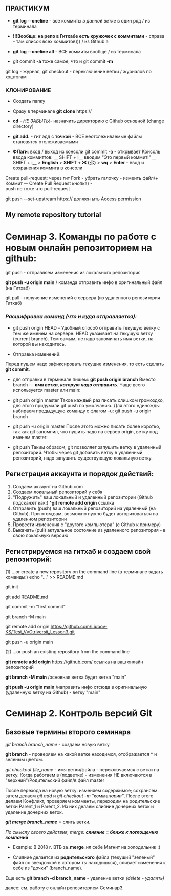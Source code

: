 ## ПРАКТИКУМ

* **git log --oneline** - все коммиты *в данной ветке* в один ряд / из терминала

* __!!!**Вообще: на репо в Гитхабе есть кружочек с коммитами**__ - справа - там список всех коммитов))) / из Github а

* **git log --oneline all** - ВСЕ коммиты вообще / из терминала

* git commit **-a** тоже самое, что и git commit **-m**

git log - журнал, git checkout - переключение ветки / журналов по хэштэгам

### КЛОНИРОВАНИЕ

* Создать папку
* Сразу в терминале __git clone__ https://
* __cd__   -  *НЕ ЗАБЫТЬ!*- назначить директорию с Github основной (change directory)
* **git add.**  - гит эдд с **точкой** - ВСЕ неотслеживаемые файлы становятся отслеживаемыми

* __ФЛаги__:  вход / выход из консоли
git commit -a   - открывает Консоль ввода коммиттов:  __ SHIFT + i__ вводим "Это первый коммит!" 
__ SHIFT + i__  >  __English__  >  __SHIFT + Ж (;|:)__ > __wq__ > __Enter__   - ввод и сохранения коммита в консоли

Сreate pull-request: через гит Fork  -  убрать галочку  -  изменть файл/+ Коммит -- Create Pull Request кнопка) -   
push не тоже что pull-request

git push --set-upstream https://  должен ыть  Access permission

## **My remote repository tutorial**

# Семинар 3. Команды по работе с новым онлайн репозиторием на github:

git push - отправляем изменения из локального репозитория

**git push -u origin main** / команда отправить инфо в оригинальный файл (на Гитхаб) 
 
git pull - получение изменений с сервера (из удаленного репозитория Гитхаб)

### *Расшифровка команд (что и куда отправляется):*

* git push origin HEAD  - Удобный способ отправить текущую ветку с тем же именем на сервере.
HEAD указывает на текущую ветку (current branch). Тем самым, не надо запоминать имя ветки, на которой вы находитесь.

* Отправка изменений:

Перед пушем надо зафиксировать текущие изменения, то есть сделать **git commit**.

* для отправки в терминале пишем:
**git push origin branch** 
Вместо branch — *__имя ветки, которую надо отправить__*. Чаще всего используется master или main: 

* git push origin master 
Такое каждый раз писать слишком громоздко, для этого придумали git push по умолчанию. Для этого единожды набираем предыдущую команду с флагом -u:  git push -u origin branch

* git push -u origin master
После этого можно писать более коротко, так как git запомнил, что пушить надо на сервер origin, ветку под именем master:

* git push
Таким образом, git позволяет запушить ветку в удаленный репозиторий. Чтобы через git добавить ветку в удаленный репозиторий, надо запушить существующую локальную ветку.

## Регистрация аккаунта и порядок действий: 
1. Создаем аккаунт на Github.com
2. Создаем локальный репозиторий у себя
3. "Подружить" ваш локальный и удаленный репозитории (Github подскажет как:)   ^**git remote add origin**  ссылка
4. Отправить (push) ваш локальный репозиторий на удаленный (на Github). При этом,вам, возможно нужно будет авторизоваться на удаленном репозитории
5. Провести изменения с "другого компьютера" (с Github к примеру)
6. Выкачать (pull) актуальное состояние из удаленного репозитория - в свою локальную версию

## Регистрируемся на гитхаб и создаем свой репозиторий:

(1) …or create a new repository on the command line (в терминале задать команды:)
echo "..." >> README.md

git init

git add README.md

git commit -m "first commit"

git branch -M main

git remote add origin https://github.com/Liubov-KS/Test_VvCtrlversii_Lesson3.git

git push -u origin main

(2) …or push an existing repository from the command line

__git remote add origin__ https://github.com/ ссылка на ваш онлайн репозиторий

__git branch -M main__    /основная ветка будет ветка "main"

__git push -u origin main__ /направить инфо отсюда в оригинальную (удаленную ветку на Github) - ветку "main"


# Семинар 2. Контроль версий Git

## Базовые термины второго семинара

*git branch branch_name* -  создаем новую ветку

**git branch** -  проверяем на какой ветке  находимся, отображается * и зеленым цветом.

*git checkout file_name* - имя ветки/файла - переключаемся с ветки на ветку. Когда работаем в (подветке) - изменения НЕ включаются в "верхний"/Родительский файл/в файл master

После перехода на новую ветку: изменяем содержимое; сохраняем:
затем  делаем *git add* и *git checkout -m "комменарии"*. После этого делаем Конфликт, проверяем комменты, переходим на родительские ветки Parent_1  и Parent_2. Из них делаем слияние дочерних веток и удаление дочерних веток.

*__git merge branch_name__* = слить ветки. 

*По смыслу своего действия, merge: __слияние = ближе к поглощению компаний__*  

* Example: В 2018 г. ВТБ за_**merge**_ил себе Магнит на холодильник :) 

* Слияние делается из **родительского** файла (текущий "зеленый" файл со звездочкой в котором ты находишься), сливает изменения к себе из "дочки" (branch_name).

Еще есть **git branch -d branch_name** - удаление ветки  *(delete - удалить)*

далее: см. работу с онлайн репозиторием Семинар3.
